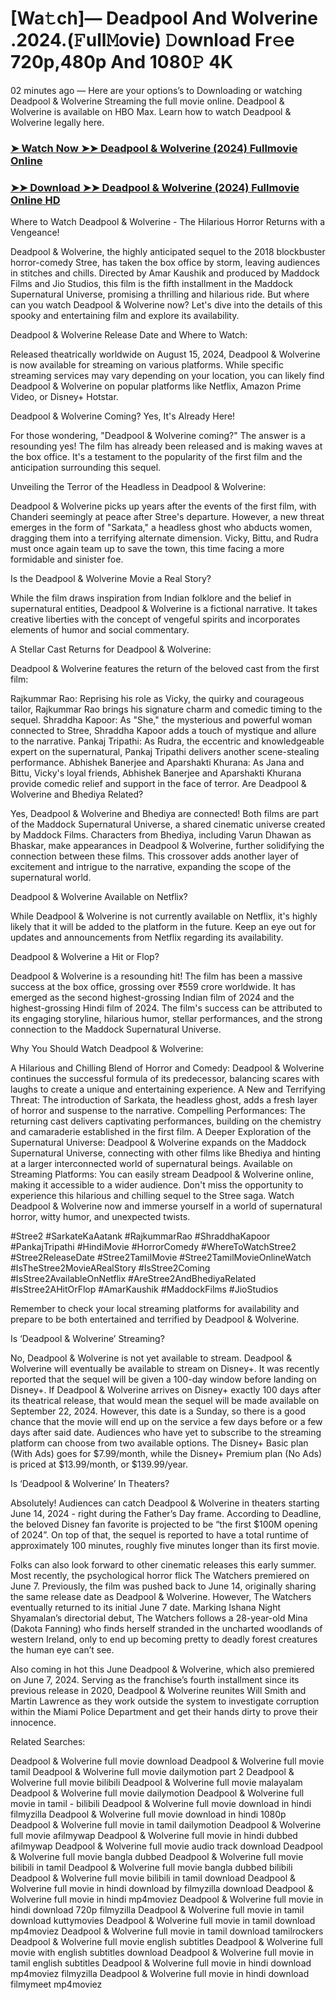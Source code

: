 # [Wa𝚝ch]— Deadpool And Wolverine .2024.(𝙵ull𝙼ovie) 𝙳ownload Fr𝚎e 720p,480p And 1080𝙿 4K
02 minutes ago — Here are your options’s to Downloading or watching Deadpool & Wolverine Streaming the full movie online. Deadpool & Wolverine is available on HBO Max. Learn how to watch Deadpool & Wolverine legally here.

### [➤ Watch Now ➤➤ Deadpool & Wolverine (2024) Fullmovie Online](https://filmhubtv.com/en/movie/533535/deadpool-wolverine?is)

### [➤➤ Download ➤➤ Deadpool & Wolverine (2024) Fullmovie Online HD](https://filmhubtv.com/en/movie/533535/deadpool-wolverine?is)

Where to Watch Deadpool & Wolverine - The Hilarious Horror Returns with a Vengeance!

Deadpool & Wolverine, the highly anticipated sequel to the 2018 blockbuster horror-comedy Stree, has taken the box office by storm, leaving audiences in stitches and chills. Directed by Amar Kaushik and produced by Maddock Films and Jio Studios, this film is the fifth installment in the Maddock Supernatural Universe, promising a thrilling and hilarious ride. But where can you watch Deadpool & Wolverine now? Let's dive into the details of this spooky and entertaining film and explore its availability.

Deadpool & Wolverine Release Date and Where to Watch:

Released theatrically worldwide on August 15, 2024, Deadpool & Wolverine is now available for streaming on various platforms. While specific streaming services may vary depending on your location, you can likely find Deadpool & Wolverine on popular platforms like Netflix, Amazon Prime Video, or Disney+ Hotstar.

Deadpool & Wolverine Coming? Yes, It's Already Here!

For those wondering, "Deadpool & Wolverine coming?" The answer is a resounding yes! The film has already been released and is making waves at the box office. It's a testament to the popularity of the first film and the anticipation surrounding this sequel.

Unveiling the Terror of the Headless in Deadpool & Wolverine:

Deadpool & Wolverine picks up years after the events of the first film, with Chanderi seemingly at peace after Stree's departure. However, a new threat emerges in the form of "Sarkata," a headless ghost who abducts women, dragging them into a terrifying alternate dimension. Vicky, Bittu, and Rudra must once again team up to save the town, this time facing a more formidable and sinister foe.

Is the Deadpool & Wolverine Movie a Real Story?

While the film draws inspiration from Indian folklore and the belief in supernatural entities, Deadpool & Wolverine is a fictional narrative. It takes creative liberties with the concept of vengeful spirits and incorporates elements of humor and social commentary.

A Stellar Cast Returns for Deadpool & Wolverine:

Deadpool & Wolverine features the return of the beloved cast from the first film:

Rajkummar Rao: Reprising his role as Vicky, the quirky and courageous tailor, Rajkummar Rao brings his signature charm and comedic timing to the sequel. Shraddha Kapoor: As "She," the mysterious and powerful woman connected to Stree, Shraddha Kapoor adds a touch of mystique and allure to the narrative. Pankaj Tripathi: As Rudra, the eccentric and knowledgeable expert on the supernatural, Pankaj Tripathi delivers another scene-stealing performance. Abhishek Banerjee and Aparshakti Khurana: As Jana and Bittu, Vicky's loyal friends, Abhishek Banerjee and Aparshakti Khurana provide comedic relief and support in the face of terror. Are Deadpool & Wolverine and Bhediya Related?

Yes, Deadpool & Wolverine and Bhediya are connected! Both films are part of the Maddock Supernatural Universe, a shared cinematic universe created by Maddock Films. Characters from Bhediya, including Varun Dhawan as Bhaskar, make appearances in Deadpool & Wolverine, further solidifying the connection between these films. This crossover adds another layer of excitement and intrigue to the narrative, expanding the scope of the supernatural world.

Deadpool & Wolverine Available on Netflix?

While Deadpool & Wolverine is not currently available on Netflix, it's highly likely that it will be added to the platform in the future. Keep an eye out for updates and announcements from Netflix regarding its availability.

Deadpool & Wolverine a Hit or Flop?

Deadpool & Wolverine is a resounding hit! The film has been a massive success at the box office, grossing over ₹559 crore worldwide. It has emerged as the second highest-grossing Indian film of 2024 and the highest-grossing Hindi film of 2024. The film's success can be attributed to its engaging storyline, hilarious humor, stellar performances, and the strong connection to the Maddock Supernatural Universe.

Why You Should Watch Deadpool & Wolverine:

A Hilarious and Chilling Blend of Horror and Comedy: Deadpool & Wolverine continues the successful formula of its predecessor, balancing scares with laughs to create a unique and entertaining experience. A New and Terrifying Threat: The introduction of Sarkata, the headless ghost, adds a fresh layer of horror and suspense to the narrative. Compelling Performances: The returning cast delivers captivating performances, building on the chemistry and camaraderie established in the first film. A Deeper Exploration of the Supernatural Universe: Deadpool & Wolverine expands on the Maddock Supernatural Universe, connecting with other films like Bhediya and hinting at a larger interconnected world of supernatural beings. Available on Streaming Platforms: You can easily stream Deadpool & Wolverine online, making it accessible to a wider audience. Don't miss the opportunity to experience this hilarious and chilling sequel to the Stree saga. Watch Deadpool & Wolverine now and immerse yourself in a world of supernatural horror, witty humor, and unexpected twists.

#Stree2 #SarkateKaAatank #RajkummarRao #ShraddhaKapoor #PankajTripathi #HindiMovie #HorrorComedy #WhereToWatchStree2 #Stree2ReleaseDate #Stree2TamilMovie #Stree2TamilMovieOnlineWatch #IsTheStree2MovieARealStory #IsStree2Coming #IsStree2AvailableOnNetflix #AreStree2AndBhediyaRelated #IsStree2AHitOrFlop #AmarKaushik #MaddockFilms #JioStudios

Remember to check your local streaming platforms for availability and prepare to be both entertained and terrified by Deadpool & Wolverine.

Is ‘Deadpool & Wolverine’ Streaming?

No, Deadpool & Wolverine is not yet available to stream. Deadpool & Wolverine will eventually be available to stream on Disney+. It was recently reported that the sequel will be given a 100-day window before landing on Disney+. If Deadpool & Wolverine arrives on Disney+ exactly 100 days after its theatrical release, that would mean the sequel will be made available on September 22, 2024. However, this date is a Sunday, so there is a good chance that the movie will end up on the service a few days before or a few days after said date. Audiences who have yet to subscribe to the streaming platform can choose from two available options. The Disney+ Basic plan (With Ads) goes for $7.99/month, while the Disney+ Premium plan (No Ads) is priced at $13.99/month, or $139.99/year.

Is ‘Deadpool & Wolverine’ In Theaters?

Absolutely! Audiences can catch Deadpool & Wolverine in theaters starting June 14, 2024 - right during the Father’s Day frame. According to Deadline, the beloved Disney fan favorite is projected to be “the first $100M opening of 2024”. On top of that, the sequel is reported to have a total runtime of approximately 100 minutes, roughly five minutes longer than its first movie.

Folks can also look forward to other cinematic releases this early summer. Most recently, the psychological horror flick The Watchers premiered on June 7. Previously, the film was pushed back to June 14, originally sharing the same release date as Deadpool & Wolverine. However, The Watchers eventually returned to its initial June 7 date. Marking Ishana Night Shyamalan’s directorial debut, The Watchers follows a 28-year-old Mina (Dakota Fanning) who finds herself stranded in the uncharted woodlands of western Ireland, only to end up becoming pretty to deadly forest creatures the human eye can’t see.

Also coming in hot this June Deadpool & Wolverine, which also premiered on June 7, 2024. Serving as the franchise’s fourth installment since its previous release in 2020, Deadpool & Wolverine reunites Will Smith and Martin Lawrence as they work outside the system to investigate corruption within the Miami Police Department and get their hands dirty to prove their innocence.

Related Searches:

Deadpool & Wolverine full movie download Deadpool & Wolverine full movie tamil Deadpool & Wolverine full movie dailymotion part 2 Deadpool & Wolverine full movie bilibili Deadpool & Wolverine full movie malayalam Deadpool & Wolverine full movie dailymotion Deadpool & Wolverine full movie in tamil - bilibili Deadpool & Wolverine full movie download in hindi filmyzilla Deadpool & Wolverine full movie download in hindi 1080p Deadpool & Wolverine full movie in tamil dailymotion Deadpool & Wolverine full movie afilmywap Deadpool & Wolverine full movie in hindi dubbed afilmywap Deadpool & Wolverine full movie audio track download Deadpool & Wolverine full movie bangla dubbed Deadpool & Wolverine full movie bilibili in tamil Deadpool & Wolverine full movie bangla dubbed bilibili Deadpool & Wolverine full movie bilibili in tamil download Deadpool & Wolverine full movie in hindi download by filmyzilla download Deadpool & Wolverine full movie in hindi mp4moviez Deadpool & Wolverine full movie in hindi download 720p filmyzilla Deadpool & Wolverine full movie in tamil download kuttymovies Deadpool & Wolverine full movie in tamil download mp4moviez Deadpool & Wolverine full movie in tamil download tamilrockers Deadpool & Wolverine full movie english subtitles Deadpool & Wolverine full movie with english subtitles download Deadpool & Wolverine full movie in tamil english subtitles Deadpool & Wolverine full movie in hindi download mp4moviez filmyzilla Deadpool & Wolverine full movie in hindi download filmymeet mp4moviez
